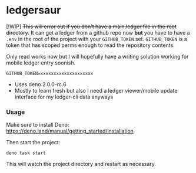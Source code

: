 # ledgersaur  
[!WIP]
~~This will error out if you don't have a main.ledger file in the root directory.~~
It can get a ledger from a github repo now **but** you have to have a `.env` in the root of the project with your `GITHUB_TOKEN` set.
`GITHUB_TOKEN` is a token that has scoped perms enough to read the repository contents.

Only read works now but I will hopefully have a writing solution working for mobile ledger entry soonish.

```
GITHUB_TOKEN=xxxxxxxxxxxxxxxxxxxx
```

- Uses deno 2.0.0-rc.6
- Mostly to learn fresh but also I need a ledger viewer/mobile update interface for my ledger-cli data anyways


### Usage

Make sure to install Deno: https://deno.land/manual/getting_started/installation

Then start the project:

```
deno task start
```

This will watch the project directory and restart as necessary.
